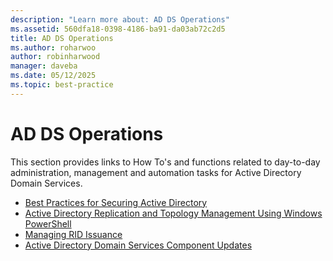 ```yaml
---
description: "Learn more about: AD DS Operations"
ms.assetid: 560dfa18-0398-4186-ba91-da03ab72c2d5
title: AD DS Operations
ms.author: roharwoo
author: robinharwood
manager: daveba
ms.date: 05/12/2025
ms.topic: best-practice
---
```


# AD DS Operations

This section provides links to How To's and functions related to day-to-day administration, management and automation tasks for Active Directory Domain Services.

* [Best Practices for Securing Active Directory](../../../ad-ds/plan/security-best-practices/Best-Practices-for-Securing-Active-Directory.md)
* [Active Directory Replication and Topology Management Using Windows PowerShell](../../../ad-ds/manage/powershell/Active-Directory-Replication-and-Topology-Management-Using-Windows-PowerShell.md)
* [Managing RID Issuance](../../../ad-ds/manage/Managing-RID-Issuance.md)
* [Active Directory Domain Services Component Updates](../../../ad-ds/manage/component-updates/Active-Directory-Domain-Services-Component-Updates.md)
